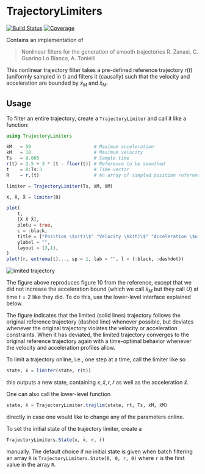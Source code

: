 # TrajectoryLimiters

[![Build Status](https://github.com/baggepinnen/TrajectoryLimiters.jl/actions/workflows/CI.yml/badge.svg?branch=main)](https://github.com/baggepinnen/TrajectoryLimiters.jl/actions/workflows/CI.yml?query=branch%3Amain)
[![Coverage](https://codecov.io/gh/baggepinnen/TrajectoryLimiters.jl/branch/main/graph/badge.svg)](https://codecov.io/gh/baggepinnen/TrajectoryLimiters.jl)

Contains an implementation of 
> Nonlinear filters for the generation of smooth trajectories
> R. Zanasi, C. Guarino Lo Bianco, A. Tonielli

This nonlinear trajectory filter takes a pre-defined reference trajectory $r(t)$ (uniformly sampled in $t$) and filters it (causally) such that the velocity and acceleration are bounded by $ẋ_M$ and $ẍ_M$.

## Usage

To filter an entire trajectory, create a `TrajectoryLimiter` and call it like a function:
```julia
using TrajectoryLimiters

ẍM   = 50                       # Maximum acceleration
ẋM   = 10                       # Maximum velocity
Ts   = 0.005                    # Sample time
r(t) = 2.5 + 3 * (t - floor(t)) # Reference to be smoothed
t    = 0:Ts:3                   # Time vector
R    = r.(t)                    # An array of sampled position references 

limiter = TrajectoryLimiter(Ts, ẋM, ẍM)

X, Ẋ, Ẍ = limiter(R)

plot(
    t,
    [X Ẋ Ẍ],
    plotu = true,
    c = :black,
    title = ["Position \$x(t)\$" "Velocity \$ẋ(t)\$" "Acceleration \$u(t)\$"],
    ylabel = "",
    layout = (3,1),
)
plot!(r, extrema(t)..., sp = 1, lab = "", l = (:black, :dashdot))
```
![limited trajectory](https://user-images.githubusercontent.com/3797491/204131020-c0dbcfa5-33f2-44df-b12d-528f3f4e7132.png)

The figure above reproduces figure 10 from the reference, except that we did not increase the acceleration bound (which we call $ẍ_M$ but they call $U$) at time $t=2$ like they did. To do this, use the lower-level interface explained below.

The figure indicates that the limited (solid lines) trajectory follows the original reference trajectory (dashed line) whenever possible, but deviates whenever the original trajectory violates the velocity or acceleration constraints. When it has deviated, the limited trajectory converges to the original reference trajectory again with a time-optimal behavior whenever the velocity and acceleration profiles allow.

To limit a trajectory online, i.e., one step at a time, call the limiter like so
```julia
state, ẍ = limiter(state, r(t))
```
this outputs a new state, containing $x, ẋ, r, ṙ$ as well as the acceleration $ẍ$.

One can also call the lower-level function
```julia
state, ẍ = TrajectoryLimiter.trajlim(state, rt, Ts, ẋM, ẍM)
```
directly in case one would like to change any of the parameters online.

To set the initial state of the trajectory limiter, create a
```julia
TrajectoryLimiters.State(x, ẋ, r, ṙ)
```
manually. The default choice if no initial state is given when batch filtering an array `R` is `TrajectoryLimiters.State(0, 0, r, 0)` where `r` is the first value in the array `R`.
